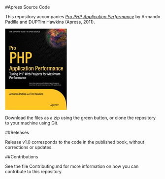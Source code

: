 #Apress Source Code

This repository accompanies [*Pro PHP Application Performance*](http://www.apress.com/9781430228981) by Armando Padilla and DUPTim Hawkins (Apress, 2011).

![Cover image](9781430228981.jpg)

Download the files as a zip using the green button, or clone the repository to your machine using Git.

##Releases

Release v1.0 corresponds to the code in the published book, without corrections or updates.

##Contributions

See the file Contributing.md for more information on how you can contribute to this repository.
